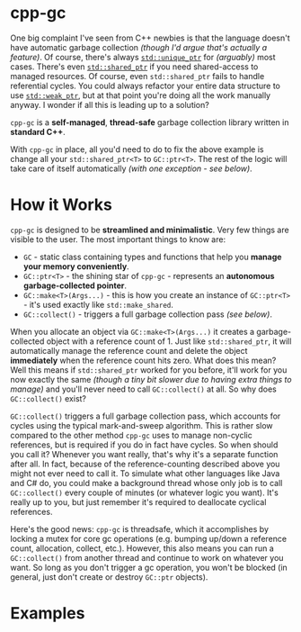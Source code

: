 # cpp-gc

One big complaint I've seen from C++ newbies is that the language doesn't have automatic garbage collection *(though I'd argue that's actually a feature)*. Of course, there's always [`std::unique_ptr`](https://en.cppreference.com/w/cpp/memory/unique_ptr) for *(arguably)* most cases. There's even [`std::shared_ptr`](https://en.cppreference.com/w/cpp/memory/shared_ptr) if you need shared-access to managed resources. Of course, even `std::shared_ptr` fails to handle referential cycles. You could always refactor your entire data structure to use [`std::weak_ptr`](https://en.cppreference.com/w/cpp/memory/weak_ptr), but at that point you're doing all the work manually anyway. I wonder if all this is leading up to a solution?

`cpp-gc` is a **self-managed**, **thread-safe** garbage collection library written in **standard C++**.

With `cpp-gc` in place, all you'd need to do to fix the above example is change all your `std::shared_ptr<T>` to `GC::ptr<T>`. The rest of the logic will take care of itself automatically *(with one exception - see below)*.

# How it Works

`cpp-gc` is designed to be **streamlined and minimalistic**. Very few things are visible to the user. The most important things to know are:
* `GC` - static class containing types and functions that help you **manage your memory conveniently**.
* `GC::ptr<T>` - the shining star of `cpp-gc` - represents an **autonomous garbage-collected pointer**.
* `GC::make<T>(Args...)` - this is how you create an instance of `GC::ptr<T>` - it's used exactly like `std::make_shared`.
* `GC::collect()` - triggers a full garbage collection pass *(see below)*.

When you allocate an object via `GC::make<T>(Args...)` it creates a garbage-collected object with a reference count of 1. Just like `std::shared_ptr`, it will automatically manage the reference count and delete the object **immediately** when the reference count hits zero. What does this mean? Well this means if `std::shared_ptr` worked for you before, it'll work for you now exactly the same *(though a tiny bit slower due to having extra things to manage)* and you'll never need to call `GC::collect()` at all. So why does `GC::collect()` exist?

`GC::collect()` triggers a full garbage collection pass, which accounts for cycles using the typical mark-and-sweep algorithm. This is rather slow compared to the other method `cpp-gc` uses to manage non-cyclic references, but is required if you do in fact have cycles. So when should you call it? Whenever you want really, that's why it's a separate function after all. In fact, because of the reference-counting described above you might not ever need to call it. To simulate what other languages like Java and C# do, you could make a background thread whose only job is to call `GC::collect()` every couple of minutes (or whatever logic you want). It's really up to you, but just remember it's required to deallocate cyclical references.

Here's the good news: `cpp-gc` is threadsafe, which it accomplishes by locking a mutex for core gc operations (e.g. bumping up/down a reference count, allocation, collect, etc.). However, this also means you can run a `GC::collect()` from another thread and continue to work on whatever you want. So long as you don't trigger a gc operation, you won't be blocked (in general, just don't create or destroy `GC::ptr` objects).

# Examples

